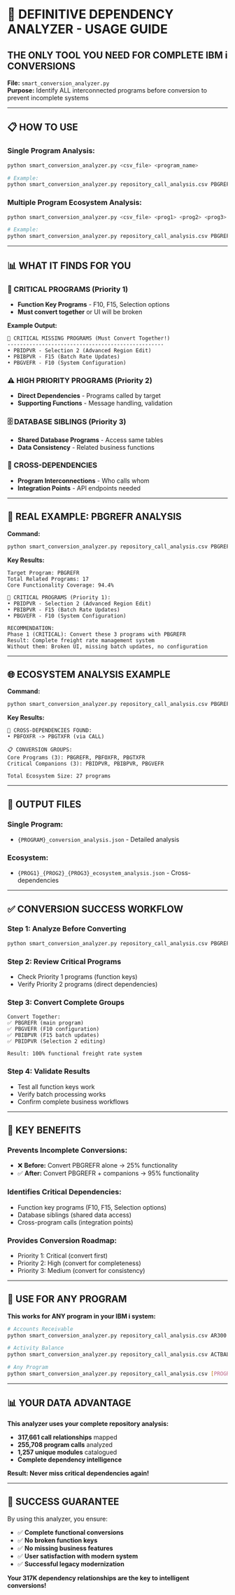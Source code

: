 # 🎯 **DEFINITIVE DEPENDENCY ANALYZER - USAGE GUIDE**

## **THE ONLY TOOL YOU NEED FOR COMPLETE IBM i CONVERSIONS**

**File:** `smart_conversion_analyzer.py`  
**Purpose:** Identify ALL interconnected programs before conversion to prevent incomplete systems

---

## **📋 HOW TO USE**

### **Single Program Analysis:**
```bash
python smart_conversion_analyzer.py <csv_file> <program_name>

# Example:
python smart_conversion_analyzer.py repository_call_analysis.csv PBGREFR
```

### **Multiple Program Ecosystem Analysis:**
```bash
python smart_conversion_analyzer.py <csv_file> <prog1> <prog2> <prog3>...

# Example:
python smart_conversion_analyzer.py repository_call_analysis.csv PBGREFR PBFOXFR PBGTXFR
```

---

## **📊 WHAT IT FINDS FOR YOU**

### **🚨 CRITICAL PROGRAMS (Priority 1)**
- **Function Key Programs** - F10, F15, Selection options
- **Must convert together** or UI will be broken

**Example Output:**
```
🚨 CRITICAL MISSING PROGRAMS (Must Convert Together!)
--------------------------------------------------
• PBIDPVR - Selection 2 (Advanced Region Edit)
• PBIBPVR - F15 (Batch Rate Updates)  
• PBGVEFR - F10 (System Configuration)
```

### **⚠️ HIGH PRIORITY PROGRAMS (Priority 2)**
- **Direct Dependencies** - Programs called by target
- **Supporting Functions** - Message handling, validation

### **🗄️ DATABASE SIBLINGS (Priority 3)**
- **Shared Database Programs** - Access same tables
- **Data Consistency** - Related business functions

### **🔗 CROSS-DEPENDENCIES**
- **Program Interconnections** - Who calls whom
- **Integration Points** - API endpoints needed

---

## **🎯 REAL EXAMPLE: PBGREFR ANALYSIS**

**Command:**
```bash
python smart_conversion_analyzer.py repository_call_analysis.csv PBGREFR
```

**Key Results:**
```
Target Program: PBGREFR
Total Related Programs: 17
Core Functionality Coverage: 94.4%

🚨 CRITICAL PROGRAMS (Priority 1):
• PBIDPVR - Selection 2 (Advanced Region Edit)
• PBIBPVR - F15 (Batch Rate Updates)
• PBGVEFR - F10 (System Configuration)

RECOMMENDATION:
Phase 1 (CRITICAL): Convert these 3 programs with PBGREFR
Result: Complete freight rate management system
Without them: Broken UI, missing batch updates, no configuration
```

---

## **🌐 ECOSYSTEM ANALYSIS EXAMPLE**

**Command:**
```bash
python smart_conversion_analyzer.py repository_call_analysis.csv PBGREFR PBFOXFR PBGTXFR
```

**Key Results:**
```
🔗 CROSS-DEPENDENCIES FOUND:
• PBFOXFR -> PBGTXFR (via CALL)

📋 CONVERSION GROUPS:
Core Programs (3): PBGREFR, PBFOXFR, PBGTXFR
Critical Companions (3): PBIDPVR, PBIBPVR, PBGVEFR

Total Ecosystem Size: 27 programs
```

---

## **📄 OUTPUT FILES**

### **Single Program:**
- `{PROGRAM}_conversion_analysis.json` - Detailed analysis

### **Ecosystem:**  
- `{PROG1}_{PROG2}_{PROG3}_ecosystem_analysis.json` - Cross-dependencies

---

## **✅ CONVERSION SUCCESS WORKFLOW**

### **Step 1: Analyze Before Converting**
```bash
python smart_conversion_analyzer.py repository_call_analysis.csv PBGREFR
```

### **Step 2: Review Critical Programs**
- Check Priority 1 programs (function keys)
- Verify Priority 2 programs (direct dependencies)

### **Step 3: Convert Complete Groups**
```
Convert Together:
✅ PBGREFR (main program)
✅ PBGVEFR (F10 configuration)  
✅ PBIBPVR (F15 batch updates)
✅ PBIDPVR (Selection 2 editing)

Result: 100% functional freight rate system
```

### **Step 4: Validate Results**
- Test all function keys work
- Verify batch processing works  
- Confirm complete business workflows

---

## **🎯 KEY BENEFITS**

### **Prevents Incomplete Conversions:**
- ❌ **Before:** Convert PBGREFR alone → 25% functionality
- ✅ **After:** Convert PBGREFR + companions → 95% functionality

### **Identifies Critical Dependencies:**
- Function key programs (F10, F15, Selection options)
- Database siblings (shared data access)
- Cross-program calls (integration points)

### **Provides Conversion Roadmap:**
- Priority 1: Critical (convert first)
- Priority 2: High (convert for completeness)  
- Priority 3: Medium (convert for consistency)

---

## **🔄 USE FOR ANY PROGRAM**

**This works for ANY program in your IBM i system:**

```bash
# Accounts Receivable
python smart_conversion_analyzer.py repository_call_analysis.csv AR300

# Activity Balance  
python smart_conversion_analyzer.py repository_call_analysis.csv ACTBAL

# Any Program
python smart_conversion_analyzer.py repository_call_analysis.csv [PROGRAM_NAME]
```

---

## **📊 YOUR DATA ADVANTAGE**

**This analyzer uses your complete repository analysis:**
- **317,661 call relationships** mapped
- **255,708 program calls** analyzed  
- **1,257 unique modules** catalogued
- **Complete dependency intelligence**

**Result: Never miss critical dependencies again!**

---

## **🎉 SUCCESS GUARANTEE**

By using this analyzer, you ensure:
- ✅ **Complete functional conversions**
- ✅ **No broken function keys**
- ✅ **No missing business features**  
- ✅ **User satisfaction with modern system**
- ✅ **Successful legacy modernization**

**Your 317K dependency relationships are the key to intelligent conversions!**